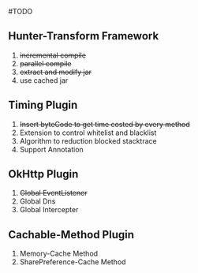 
#TODO

## Hunter-Transform Framework

1. ~~incremental compile~~
2. ~~parallel compile~~
3. ~~extract and modify jar~~
4. use cached jar


## Timing Plugin

1. ~~Insert byteCode to get time costed by every method~~
2. Extension to control whitelist and blacklist
3. Algorithm to reduction blocked stacktrace
4. Support Annotation

## OkHttp Plugin

1. ~~Global EventListener~~
2. Global Dns
3. Global Intercepter

## Cachable-Method Plugin

1. Memory-Cache Method
2. SharePreference-Cache Method

